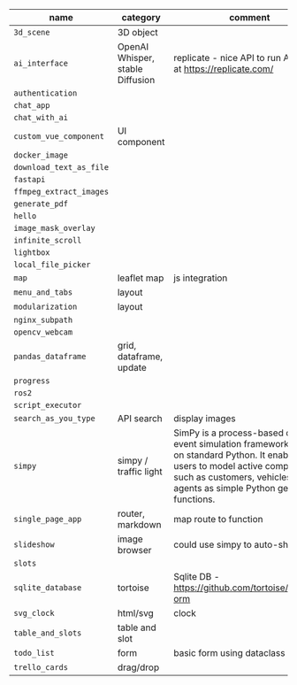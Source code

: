 |  name  |  category  |  comment  | 
| ----------- | ----------- | ----------- |
| `3d_scene`     |  3D object  |    |
| `ai_interface`     |  OpenAI Whisper, stable Diffusion  |  replicate - nice API to run AI models at https://replicate.com/  |
| `authentication`     |    |    |
| `chat_app`     |    |    |
| `chat_with_ai`     |    |    |
| `custom_vue_component`     | UI component    |    |
| `docker_image`     |    |    |
| `download_text_as_file`     |    |    |
| `fastapi`     |    |    |
| `ffmpeg_extract_images`     |    |    |
| `generate_pdf`     |    |    |
| `hello`     |    |    |
| `image_mask_overlay`     |    |    |
| `infinite_scroll`     |    |    |
| `lightbox`     |    |    |
| `local_file_picker`     |    |    |
| `map`     | leaflet map  | js integration    |
| `menu_and_tabs`     |  layout  |    |
| `modularization`     | layout   |    |
| `nginx_subpath`     |    |    |
| `opencv_webcam`     |    |    |
| `pandas_dataframe`     | grid, dataframe, update   |    |
| `progress`     |    |    |
| `ros2`     |    |    |
| `script_executor`     |    |    |
| `search_as_you_type`     |  API search  | display images    |
| `simpy`     |  simpy / traffic light  | SimPy is a process-based discrete-event simulation framework based on standard Python. It enables users to model active components such as customers, vehicles, or agents as simple Python generator functions.   |
| `single_page_app`     |  router, markdown  | map route to function   |
| `slideshow`     |  image browser   |  could use simpy to auto-show  |
| `slots`     |    |    |
| `sqlite_database`     | tortoise   | Sqlite DB - https://github.com/tortoise/tortoise-orm    |
| `svg_clock`     |  html/svg  | clock   |
| `table_and_slots`     |  table and slot |    |
| `todo_list`     | form  |  basic form using dataclass   |
| `trello_cards`     |  drag/drop |    |
